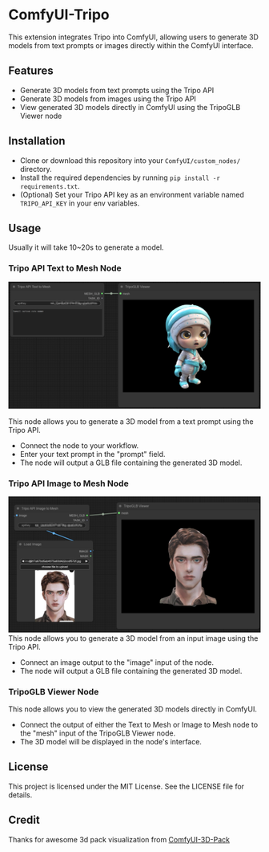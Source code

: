 # ComfyUI-Tripo
This extension integrates Tripo into ComfyUI, allowing users to generate 3D models from text prompts or images directly within the ComfyUI interface.

## Features
- Generate 3D models from text prompts using the Tripo API
- Generate 3D models from images using the Tripo API
- View generated 3D models directly in ComfyUI using the TripoGLB Viewer node

## Installation
- Clone or download this repository into your `ComfyUI/custom_nodes/` directory.
- Install the required dependencies by running `pip install -r requirements.txt`.
- (Optional) Set your Tripo API key as an environment variable named `TRIPO_API_KEY` in your env variables.

## Usage
Usually it will take 10~20s to generate a model.

### Tripo API Text to Mesh Node
![img](example/text2mesh.png)

This node allows you to generate a 3D model from a text prompt using the Tripo API.

- Connect the node to your workflow.
- Enter your text prompt in the "prompt" field.
- The node will output a GLB file containing the generated 3D model.
### Tripo API Image to Mesh Node
![img](example/img2mesh.png)
This node allows you to generate a 3D model from an input image using the Tripo API.

- Connect an image output to the "image" input of the node.
- The node will output a GLB file containing the generated 3D model.
### TripoGLB Viewer Node
This node allows you to view the generated 3D models directly in ComfyUI.

- Connect the output of either the Text to Mesh or Image to Mesh node to the "mesh" input of the TripoGLB Viewer node.
- The 3D model will be displayed in the node's interface.

## License
This project is licensed under the MIT License. See the LICENSE file for details.

## Credit
Thanks for awesome 3d pack visualization from [ComfyUI-3D-Pack](https://github.com/MrForExample/ComfyUI-3D-Pack)
